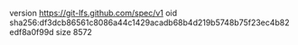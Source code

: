 version https://git-lfs.github.com/spec/v1
oid sha256:df3dcb86561c8086a44c1429acadb68b4d219b5748b75f23ec4b82edf8a0f99d
size 8572
